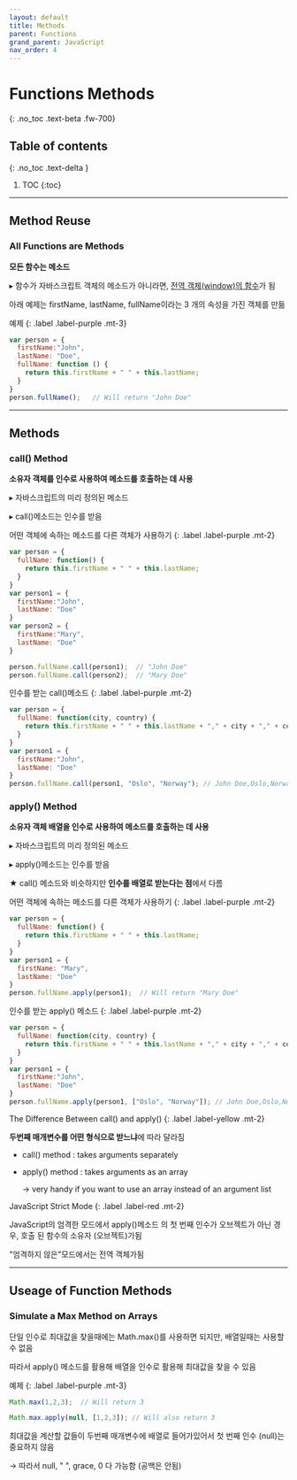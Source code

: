 ```yaml
---
layout: default
title: Methods
parent: Functions
grand_parent: JavaScript
nav_order: 4
---
```


# Functions Methods
{: .no_toc .text-beta .fw-700}

## Table of contents
{: .no_toc .text-delta }

1. TOC
{:toc}

---

## Method Reuse

### All Functions are Methods

**모든 함수는 메소드**

&#9656; 함수가 자바스크립트 객체의 메소드가 아니라면, [전역 객체(window)의 함수](https://gekdev.github.io/docs/javascript/functions/invoation/#invoking-a-function-as-a-function)가 됨

아래 예제는 firstName, lastName, fullName이라는 3 개의 속성을 가진 객체를 만듦

예제
{: .label .label-purple .mt-3}
```js
var person = {
  firstName:"John",
  lastName: "Doe",
  fullName: function () {
    return this.firstName + " " + this.lastName;
  }
}
person.fullName();   // Will return "John Doe"
```

---

## Methods

### call() Method

**소유자 객체를 인수로 사용하여 메소드를 호출하는 데 사용**

&#9656; 자바스크립트의 미리 정의된 메소드

&#9656; call()메소드는 인수를 받음

어떤 객체에 속하는 메소드를 다른 객체가 사용하기
{: .label .label-purple .mt-2}
```js
var person = {
  fullName: function() {
    return this.firstName + " " + this.lastName;
  }
}
var person1 = {
  firstName:"John",
  lastName: "Doe"
}
var person2 = {
  firstName:"Mary",
  lastName: "Doe"
}

person.fullName.call(person1);  // "John Doe"
person.fullName.call(person2);  // "Mary Doe"
```

인수를 받는 call()메소드
{: .label .label-purple .mt-2}
```js
var person = {
  fullName: function(city, country) {
    return this.firstName + " " + this.lastName + "," + city + "," + country;
  }
}
var person1 = {
  firstName:"John",
  lastName: "Doe"
}
person.fullName.call(person1, "Oslo", "Norway"); // John Doe,Oslo,Norway
```

### apply() Method

**소유자 객체 배열을 인수로 사용하여 메소드를 호출하는 데 사용**

&#9656; 자바스크립트의 미리 정의된 메소드

&#9656; apply()메소드는 인수를 받음

★ call() 메소드와 비슷하지만 **인수를 배열로 받는다는 점**에서 다름

어떤 객체에 속하는 메소드를 다른 객체가 사용하기
{: .label .label-purple .mt-2}
```js
var person = {
  fullName: function() {
    return this.firstName + " " + this.lastName;
  }
}
var person1 = {
  firstName: "Mary",
  lastName: "Doe"
}
person.fullName.apply(person1);  // Will return "Mary Doe"
```

인수를 받는 apply() 메소드
{: .label .label-purple .mt-2}
```js
var person = {
  fullName: function(city, country) {
    return this.firstName + " " + this.lastName + "," + city + "," + country;
  }
}
var person1 = {
  firstName:"John",
  lastName: "Doe"
}
person.fullName.apply(person1, ["Oslo", "Norway"]); // John Doe,Oslo,Norway
```

The Difference Between call() and apply()
{: .label .label-yellow .mt-2}
<div class="code-example" markdown="1">

**두번째 매개변수를 어떤 형식으로 받느냐**에 따라 달라짐

* call() method : takes arguments separately

* apply() method : takes arguments as an array

    &#8594; very handy if you want to use an array instead of an argument list
</div>

JavaScript Strict Mode
{: .label .label-red .mt-2}
<div class="code-example" markdown="1">
JavaScript의 엄격한 모드에서 apply()메소드 의 첫 번째 인수가 오브젝트가 아닌 경우, 호출 된 함수의 소유자 (오브젝트)가됨 

"엄격하지 않은"모드에서는 전역 객체가됨
</div>

---

## Useage of Function Methods

### Simulate a Max Method on Arrays

단일 인수로 최대값을 찾을때에는 Math.max()를 사용하면 되지만, 배열일때는 사용할 수 없음

따라서 apply() 메소드를 활용해 배열을 인수로 활용해 최대값을 찾을 수 있음

예제
{: .label .label-purple .mt-3}
```js
Math.max(1,2,3);  // Will return 3

Math.max.apply(null, [1,2,3]); // Will also return 3
```

최대값을 계산할 값들이 두번째 매개변수에 배열로 들어가있어서 첫 번째 인수 (null)는 중요하지 않음

&#8594; 따라서 null, " ", grace, 0 다 가능함 (공백은 안됨)

